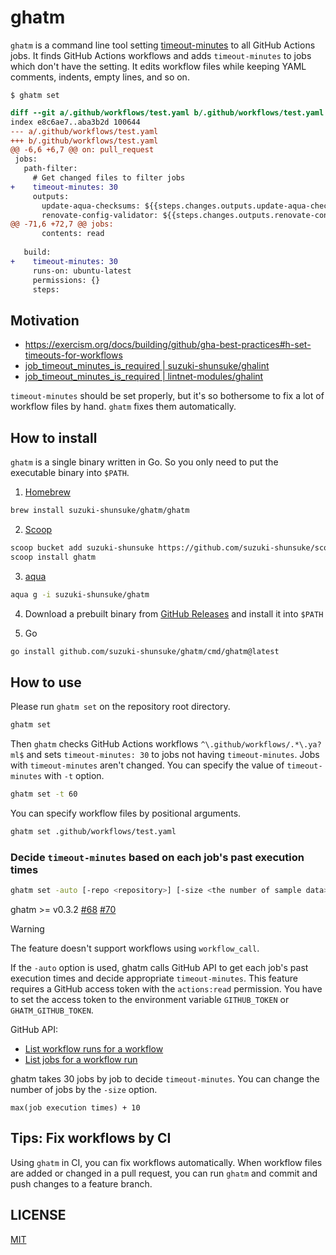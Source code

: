 # ghatm

`ghatm` is a command line tool setting [timeout-minutes](https://docs.github.com/en/actions/using-workflows/workflow-syntax-for-github-actions#jobsjob_idtimeout-minutes) to all GitHub Actions jobs.
It finds GitHub Actions workflows and adds `timeout-minutes` to jobs which don't have the setting.
It edits workflow files while keeping YAML comments, indents, empty lines, and so on.

```console
$ ghatm set
```

```diff
diff --git a/.github/workflows/test.yaml b/.github/workflows/test.yaml
index e8c6ae7..aba3b2d 100644
--- a/.github/workflows/test.yaml
+++ b/.github/workflows/test.yaml
@@ -6,6 +6,7 @@ on: pull_request
 jobs:
   path-filter:
     # Get changed files to filter jobs
+    timeout-minutes: 30
     outputs:
       update-aqua-checksums: ${{steps.changes.outputs.update-aqua-checksums}}
       renovate-config-validator: ${{steps.changes.outputs.renovate-config-validator}}
@@ -71,6 +72,7 @@ jobs:
       contents: read
 
   build:
+    timeout-minutes: 30
     runs-on: ubuntu-latest
     permissions: {}
     steps:
```

## Motivation

- https://exercism.org/docs/building/github/gha-best-practices#h-set-timeouts-for-workflows
- [job_timeout_minutes_is_required | suzuki-shunsuke/ghalint](https://github.com/suzuki-shunsuke/ghalint/blob/main/docs/policies/012.md)
- [job_timeout_minutes_is_required | lintnet-modules/ghalint](https://github.com/lintnet-modules/ghalint/tree/main/workflow/job_timeout_minutes_is_required)

`timeout-minutes` should be set properly, but it's so bothersome to fix a lot of workflow files by hand.
`ghatm` fixes them automatically.

## How to install

`ghatm` is a single binary written in Go.
So you only need to put the executable binary into `$PATH`.

1. [Homebrew](https://brew.sh/)

```sh
brew install suzuki-shunsuke/ghatm/ghatm
```

2. [Scoop](https://scoop.sh/)

```sh
scoop bucket add suzuki-shunsuke https://github.com/suzuki-shunsuke/scoop-bucket
scoop install ghatm
```

3. [aqua](https://aquaproj.github.io/)

```sh
aqua g -i suzuki-shunsuke/ghatm
```

4. Download a prebuilt binary from [GitHub Releases](https://github.com/suzuki-shunsuke/ghatm/releases) and install it into `$PATH`

5. Go

```sh
go install github.com/suzuki-shunsuke/ghatm/cmd/ghatm@latest
```

## How to use

Please run `ghatm set` on the repository root directory.

```sh
ghatm set
```

Then `ghatm` checks GitHub Actions workflows `^\.github/workflows/.*\.ya?ml$` and sets `timeout-minutes: 30` to jobs not having `timeout-minutes`.
Jobs with `timeout-minutes` aren't changed.
You can specify the value of `timeout-minutes` with `-t` option.

```sh
ghatm set -t 60
```

You can specify workflow files by positional arguments.

```sh
ghatm set .github/workflows/test.yaml
```

### Decide `timeout-minutes` based on each job's past execution times

```sh
ghatm set -auto [-repo <repository>] [-size <the number of sample data>]
```

ghatm >= v0.3.2 [#68](https://github.com/suzuki-shunsuke/ghatm/issues/68) [#70](https://github.com/suzuki-shunsuke/ghatm/pull/70)

> [!warning]
> The feature doesn't support workflows using `workflow_call`.

If the `-auto` option is used, ghatm calls GitHub API to get each job's past execution times and decide appropriate `timeout-minutes`.
This feature requires a GitHub access token with the `actions:read` permission.
You have to set the access token to the environment variable `GITHUB_TOKEN` or `GHATM_GITHUB_TOKEN`.

GitHub API:

- [List workflow runs for a workflow](https://docs.github.com/en/rest/actions/workflow-runs?apiVersion=2022-11-28#list-workflow-runs-for-a-workflow)
- [List jobs for a workflow run](https://docs.github.com/en/rest/actions/workflow-jobs#list-jobs-for-a-workflow-run)

ghatm takes 30 jobs by job to decide `timeout-minutes`.
You can change the number of jobs by the `-size` option.

```
max(job execution times) + 10
```

## Tips: Fix workflows by CI

Using `ghatm` in CI, you can fix workflows automatically.
When workflow files are added or changed in a pull request, you can run `ghatm` and commit and push changes to a feature branch.

## LICENSE

[MIT](LICENSE)
